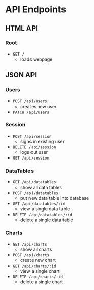 API Endpoints
=============
HTML API
--------
### Root
- `GET /`
  - loads webpage

JSON API
--------
### Users
- `POST /api/users`
  - creates new user
- `PATCH /api/users`

### Session
- `POST /api/session`
  - signs in existing user
- `DELETE /api/session`
  -  logs out user
- `GET /api/session`

### DataTables
- `GET /api/datatables`
  - show all data tables
- `POST /api/datatables`
  - put new data table into database
- `GET /api/datatables/:id`
  - view a single data table
- `DELETE /api/datatables/:id`
  -  delete a single data table

### Charts
- `GET /api/charts`
  - show all charts
- `POST /api/charts`
  - create new chart
- `GET /api/charts/:id`
  - view a single chart
- `DELETE /api/charts/:id`
  - delete a single chart
